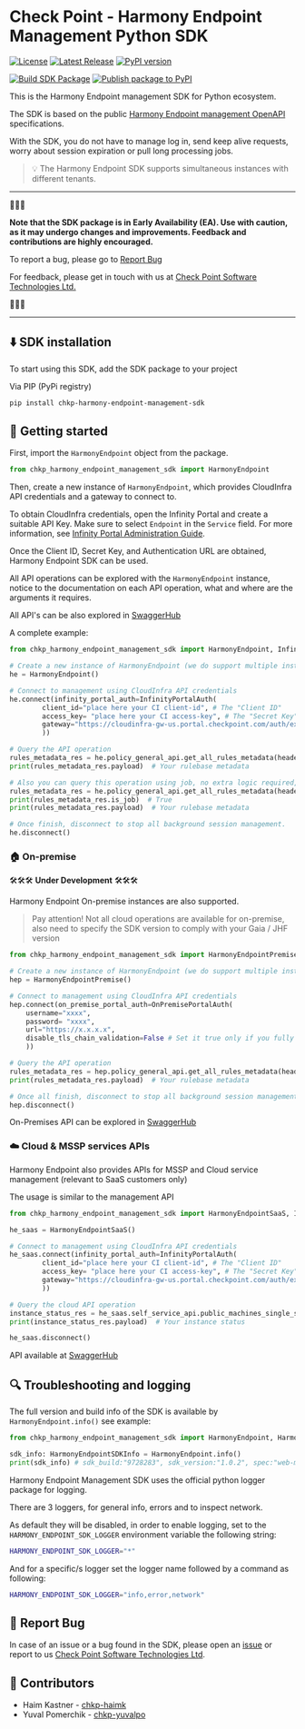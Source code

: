# Check Point - Harmony Endpoint Management Python SDK

[![License](https://img.shields.io/github/license/CheckPointSW/harmony-endpoint-management-py-sdk.svg?style=plastic)](https://github.com/CheckPointSW/harmony-endpoint-management-py-sdk/blob/release/LICENSE) [![Latest Release](https://img.shields.io/github/v/release/CheckPointSW/harmony-endpoint-management-py-sdk?style=plastic)](https://github.com/CheckPointSW/harmony-endpoint-management-py-sdk/releases) [![PyPI version](https://img.shields.io/pypi/v/chkp-harmony-endpoint-management-sdk.svg?style=plastic)](https://pypi.org/project/chkp-harmony-endpoint-management-sdk/)


<!-- 
Coming soon :)

[![npm downloads](https://img.shields.io/npm/dt/@chkp/harmony-endpoint-management-sdk.svg.svg?style=plastic)](https://npmjs.com/package/@chkp/harmony-endpoint-management-sdk.svg)

[![GitHub stars](https://img.shields.io/github/stars/CheckPointSW/harmony-endpoint-management-py-sdk.svg?style=social&label=Star)](https://github.com/CheckPointSW/harmony-endpoint-management-py-sdk/stargazers) -->

[![Build SDK Package](https://github.com/CheckPointSW/harmony-endpoint-management-py-sdk/actions/workflows/build.yml/badge.svg)](https://github.com/CheckPointSW/harmony-endpoint-management-py-sdk/actions/workflows/build.yml) [![Publish package to PyPI](https://github.com/CheckPointSW/harmony-endpoint-management-py-sdk/actions/workflows/release.yml/badge.svg)](https://github.com/CheckPointSW/harmony-endpoint-management-py-sdk/actions/workflows/release.yml)

This is the Harmony Endpoint management SDK for Python ecosystem.

The SDK is based on the public [Harmony Endpoint management OpenAPI](https://app.swaggerhub.com/apis/Check-Point/web-mgmt-external-api-production) specifications.

With the SDK, you do not have to manage log in, send keep alive requests, worry about session expiration or pull long processing jobs.

> 💡 The Harmony Endpoint SDK supports simultaneous instances with different tenants.

---
🚧🚧🚧 

**Note that the SDK package is in Early Availability (EA). Use with caution, as it may undergo changes and improvements. Feedback and contributions are highly encouraged.** 

To report a bug, please go to [Report Bug](#-report-bug)

For feedback, please get in touch with us at [Check Point Software Technologies Ltd.](mailto:harmony-endpoint-external-api@checkpoint.com)

🚧🚧🚧 

---

## ⬇️ SDK installation

To start using this SDK, add the SDK package to your project

Via PIP (PyPi registry)
```bash 
pip install chkp-harmony-endpoint-management-sdk
```

## 🚀 Getting started

First, import the `HarmonyEndpoint` object from the package.

```python
from chkp_harmony_endpoint_management_sdk import HarmonyEndpoint
```

Then, create a new instance of `HarmonyEndpoint`, which provides CloudInfra API credentials and a gateway to connect to.

To obtain CloudInfra credentials, open the Infinity Portal and create a suitable API Key. Make sure to select `Endpoint` in the `Service` field. For more information, see [Infinity Portal Administration Guide](https://sc1.checkpoint.com/documents/Infinity_Portal/WebAdminGuides/EN/Infinity-Portal-Admin-Guide/Content/Topics-Infinity-Portal/API-Keys.htm?tocpath=Global%20Settings%7C_____7#API_Keys).

Once the Client ID, Secret Key, and Authentication URL are obtained, Harmony Endpoint SDK can be used.

All API operations can be explored with the `HarmonyEndpoint` instance, notice to the documentation on each API operation, what and where are the arguments it requires.

All API's can be also explored in [SwaggerHub](https://app.swaggerhub.com/apis/Check-Point/web-mgmt-external-api-production)

A complete example:

```python
from chkp_harmony_endpoint_management_sdk import HarmonyEndpoint, InfinityPortalAuth

# Create a new instance of HarmonyEndpoint (we do support multiple instances in parallel)
he = HarmonyEndpoint()

# Connect to management using CloudInfra API credentials
he.connect(infinity_portal_auth=InfinityPortalAuth(
        client_id="place here your CI client-id", # The "Client ID"
        access_key= "place here your CI access-key", # The "Secret Key"
        gateway="https://cloudinfra-gw-us.portal.checkpoint.com/auth/external" # The "Authentication URL"
        )) 

# Query the API operation
rules_metadata_res = he.policy_general_api.get_all_rules_metadata(header_params={ "x-mgmt-run-as-job": 'off'})
print(rules_metadata_res.payload)  # Your rulebase metadata

# Also you can query this operation using job, no extra logic required, in the background, it will trigger a job and will pull the status till it finish and return the final results. 
rules_metadata_res = he.policy_general_api.get_all_rules_metadata(header_params={ "x-mgmt-run-as-job": 'on'})
print(rules_metadata_res.is_job)  # True
print(rules_metadata_res.payload)  # Your rulebase metadata

# Once finish, disconnect to stop all background session management. 
he.disconnect()
```

### 🏠 On-premise

🛠️🛠️🛠️ **Under Development** 🛠️🛠️🛠️

Harmony Endpoint On-premise instances are also supported.

> Pay attention! Not all cloud operations are available for on-premise, also need to specify the SDK version to comply with your Gaia / JHF version


```python
from chkp_harmony_endpoint_management_sdk import HarmonyEndpointPremise, OnPremisePortalAuth

# Create a new instance of HarmonyEndpoint (we do support multiple instances in parallel)
hep = HarmonyEndpointPremise()

# Connect to management using CloudInfra API credentials
hep.connect(on_premise_portal_auth=OnPremisePortalAuth(
    username="xxxx", 
    password= "xxxx", 
    url="https://x.x.x.x",
    disable_tls_chain_validation=False # Set it true only if you fully trust this URL (e.g. case of internal but not verified https certificate)
    )) 

# Query the API operation
rules_metadata_res = hep.policy_general_api.get_all_rules_metadata(header_params={ "x-mgmt-run-as-job": 'off'})
print(rules_metadata_res.payload)  # Your rulebase metadata

# Once all finish, disconnect to stop all background session management. 
hep.disconnect()
```

On-Premises API can be explored in [SwaggerHub](https://app.swaggerhub.com/apis/Check-Point/web-mgmt-external-api-premise)

### ☁️ Cloud & MSSP services APIs

Harmony Endpoint also provides APIs for MSSP and Cloud service management (relevant to SaaS customers only) 


The usage is similar to the management API
```python
from chkp_harmony_endpoint_management_sdk import HarmonyEndpointSaaS, InfinityPortalAuth

he_saas = HarmonyEndpointSaaS()

# Connect to management using CloudInfra API credentials
he_saas.connect(infinity_portal_auth=InfinityPortalAuth(
        client_id="place here your CI client-id", # The "Client ID"
        access_key= "place here your CI access-key", # The "Secret Key"
        gateway="https://cloudinfra-gw-us.portal.checkpoint.com/auth/external" # The "Authentication URL"
        )) 

# Query the cloud API operation
instance_status_res = he_saas.self_service_api.public_machines_single_status()
print(instance_status_res.payload)  # Your instance status

he_saas.disconnect()
```
API available at [SwaggerHub](https://app.swaggerhub.com/apis/Check-Point/harmony-endpoint-cloud-api-prod)

## 🔍 Troubleshooting and logging

The full version and build info of the SDK is available by `HarmonyEndpoint.info()` see example:
```python
from chkp_harmony_endpoint_management_sdk import HarmonyEndpoint, HarmonyEndpointSDKInfo

sdk_info: HarmonyEndpointSDKInfo = HarmonyEndpoint.info()
print(sdk_info) # sdk_build:"9728283", sdk_version:"1.0.2", spec:"web-mgmt-external-api-production", spec_version:"1.9.159", released_on:"2023-09-10T18:14:38.264Z"
```

Harmony Endpoint Management SDK uses the official python logger package for logging.

There are 3 loggers, for general info, errors and to inspect network.

As default they will be disabled, in order to enable logging, set to the `HARMONY_ENDPOINT_SDK_LOGGER` environment variable the following string:
```bash
HARMONY_ENDPOINT_SDK_LOGGER="*"
```

And for a specific/s logger set the logger name followed by a command as following:
```bash
HARMONY_ENDPOINT_SDK_LOGGER="info,error,network"
```

## 🐞 Report Bug

In case of an issue or a bug found in the SDK, please open an [issue](https://github.com/CheckPointSW/harmony-endpoint-management-py-sdk/issues) or report to us [Check Point Software Technologies Ltd](mailto:harmony-endpoint-external-api@checkpoint.com).

## 🤝 Contributors 
- Haim Kastner - [chkp-haimk](https://github.com/chkp-haimk)
- Yuval Pomerchik - [chkp-yuvalpo](https://github.com/chkp-yuvalpo)
